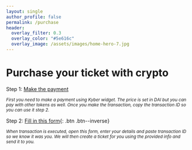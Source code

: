 ```yaml
---
layout: single
author_profile: false
permalink: /purchase
header:
  overlay_filter: 0.3
  overlay_color: "#5e616c"
  overlay_image: /assets/images/home-hero-7.jpg
---
```

# Purchase your ticket with crypto

Step 1: <a href="https://widget.kyber.network/v0.5/?type=pay&mode=popup&theme=light&receiveAddr=0x87fC3d6011CE2dEceeB01cF3Ad828C97C9A34398&receiveToken=DAI&receiveAmount=50&callback=https%3A%2F%2Fkyberpay-sample.knstats.com%2Fcallback&paramForwarding=true&network=mainnet&pinnedTokens=DAI_ETH"
class='kyber-widget-button kyber-widget-button--light' name='KyberWidget - Powered by KyberNetwork' title='Pay with tokens'
target="_blank">Make the payment</a>

<small><em>First you need to make a payment using Kyber widget. The price is set in DAI but you can pay with other tokens as well. Once you make the transaction, copy the transaction ID so you can use it step 2.</em></small>

Step 2:
[Fill in this form](https://denther.typeform.com/to/Zcbr9E){: .btn .btn--inverse}  

<small><em>When transaction is executed, open this form, enter your details and paste transaction ID so we know it was you. We will then create a ticket for you using the provided info and send it to you.</em></small>
